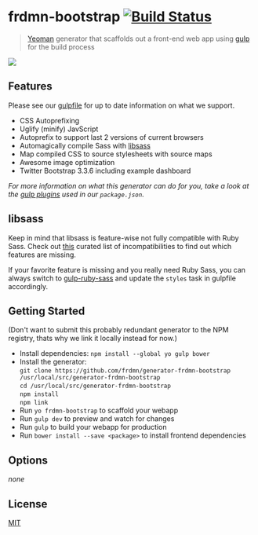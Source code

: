 # frdmn-bootstrap [![Build Status](https://secure.travis-ci.org/frdmn/generator-frdmn-bootstrap.svg?branch=master)](http://travis-ci.org/frdmn/generator-frdmn-bootstrap) 

> [Yeoman](http://yeoman.io) generator that scaffolds out a front-end web app using [gulp](http://gulpjs.com/) for the build process

![](http://i.imgur.com/H6utoPr.png)

## Features

Please see our [gulpfile](app/templates/gulpfile.js) for up to date information on what we support.

* CSS Autoprefixing
* Uglify (minify) JavScript
* Autoprefix to support last 2 versions of current browsers
* Automagically compile Sass with [libsass](http://libsass.org)
* Map compiled CSS to source stylesheets with source maps
* Awesome image optimization
* Twitter Bootstrap 3.3.6 including example dashboard

*For more information on what this generator can do for you, take a look at the [gulp plugins](app/templates/_package.json) used in our `package.json`.*

## libsass

Keep in mind that libsass is feature-wise not fully compatible with Ruby Sass. Check out [this](http://sass-compatibility.github.io) curated list of incompatibilities to find out which features are missing.

If your favorite feature is missing and you really need Ruby Sass, you can always switch to [gulp-ruby-sass](https://github.com/sindresorhus/gulp-ruby-sass) and update the `styles` task in gulpfile accordingly.

## Getting Started

(Don't want to submit this probably redundant generator to the NPM registry, thats why we link it locally instead for now.)

- Install dependencies: `npm install --global yo gulp bower`
- Install the generator:  
  `git clone https://github.com/frdmn/generator-frdmn-bootstrap /usr/local/src/generator-frdmn-bootstrap`  
  `cd /usr/local/src/generator-frdmn-bootstrap`  
  `npm install`  
  `npm link`  
- Run `yo frdmn-bootstrap` to scaffold your webapp
- Run `gulp dev` to preview and watch for changes
- Run `gulp` to build your webapp for production
- Run `bower install --save <package>` to install frontend dependencies

## Options

_none_

## License

[MIT](LICENSE)
